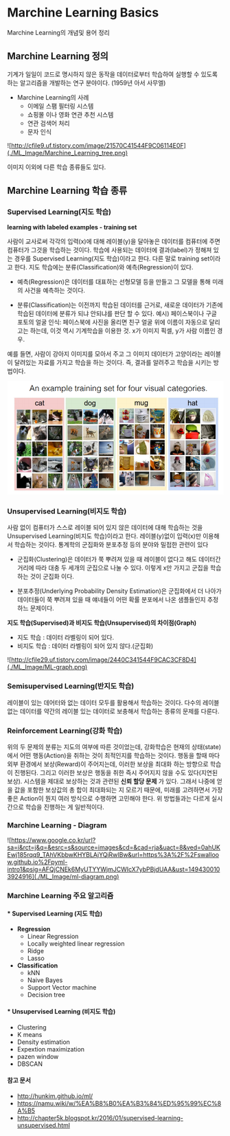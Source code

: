 Marchine Learning Basics
========================
Marchine Learning의 개념및 용어 정리

## Marchine Learning 정의
기계가 일일이 코드로 명시하지 않은 동작을 데이터로부터 학습하여 실행할 수 있도록 하는 알고리즘을 개발하는 연구 분야이다. (1959년 아서 사무엘)

* Marchine Learning의 사례
  - 이메일 스팸 필터링 시스템
  - 쇼핑몰 이나 영화 연관 추천 시스템
  - 연관 검색어 처리
  - 문자 인식


![http://cfile9.uf.tistory.com/image/21570C41544F9C06114E0F](./ML_Image/Marchine_Learning_tree.png)

이미지 이외에 다른 학습 종류들도 있다.

## Marchine Learning 학습 종류

### Supervised Learning(지도 학습)
  __learning with labeled examples - training set__

  사람이 교사로써 각각의 입력(x)에 대해 레이블(y)을 달아놓은 데이터를 컴퓨터에 주면 컴퓨터가 그것을 학습하는 것이다. 학습에 사용되는 데이터에 결과(label)가 정해져 있는 경우를 Supervised Learning(지도 학습)이라고 한다. 다른 말로 training set이라고 한다.
  지도 학습에는 분류(Classification)와 예측(Regression)이 있다.
  - 예측(Regression)은 데이터를 대표하는 선형모델 등을 만들고 그 모델을 통해 미래의 사건을 예측하는 것이다.

  - 분류(Classification)는 이전까지 학습된 데이터를 근거로, 새로운 데이터가 기존에 학습된 데이터에  분류가 되냐 안되냐를 판단 할 수 있다.
  예시) 페이스북이나 구글 포토의 얼굴 인식: 페이스북에 사진을 올리면 친구 얼굴 위에 이름이 자동으로 달리고는 하는데, 이것 역시 기계학습을 이용한 것. x가 이미지 픽셀, y가 사람 이름인 경우.

  예를 들면, 사람이 강아지 이미지를 모아서 주고 그 이미지 데이터가 고양이라는 레이블이 달려있는 자료를 가지고 학습을 하는 것이다. 즉, 결과를 알려주고 학습을 시키는 방법이다.

  ![](https://github.com/YoongChanKim/TIL/blob/master/Marchine%20Learning/ML_Image/Supervised%20Learning.png)  


### Unsupervised Learning(비지도 학습)
사람 없이 컴퓨터가 스스로 레이블 되어 있지 않은 데이터에 대해 학습하는 것을 Unsupervised Learning(비지도 학습)이라고 한다. 레이블(y)없이 입력(x)만 이용해서 학습하는 것이다. 통계학의 군집화와 분포추정 등의 분야와 밀접한 관련이 있다
- 군집화(Clustering)은 데이터가 쭉 뿌려져 있을 때 레이블이 없다고 해도 데이터간 거리에 따라 대충 두 세개의 군집으로 나눌 수 있다. 이렇게 x만 가지고 군집을 학습하는 것이 군집화 이다.

- 분포추정(Underlying Probability Density Estimation)은 군집화에서 더 나아가 데이터들이 쭉 뿌려져 있을 때 얘네들이 어떤 확률 분포에서 나온 샘플들인지 추정하느 문제이다.

__지도 학습(Supervised)과 비지도 학습(Unsupervised)의 차이점(Graph)__
- 지도 학습 : 데이터 라벨링이 되어 있다.
- 비지도 학습 : 데이터 라벨링이 되어 있지 않다.(군집화)

![http://cfile29.uf.tistory.com/image/2440C341544F9CAC3CF8D4](./ML_Image/ML-graph.png)


### Semisupervised Learning(반지도 학습)
레이블이 있는 데어터와 없는 데이터 모두를 활용해서 학습하는 것이다. 다수의 레이블 없는 데이터를 약간의 레이블 있는 데이터로 보충해서 학습하는 종류의 문제를 다룬다.


### Reinforcement Learning(강화 학습)
위의 두 문제의 분류는 지도의 여부에 따른 것이었는데, 강화학습은 현재의 상태(state)에서 어떤 행동(Action)을 취하는 것이 최적인지를 학습하는 것이다. 행동을 할때 마다 외부 환경에서 보상(Reward)이 주어지는데, 이러한 보상을 최대화 하는 방향으로 학습이 진행된다. 그리고 이러한 보상은 행동을 취한 즉시 주어지지 않을 수도 있다(지연된 보상). 시스템을 제대로 보상하는 것과 관련된 __신뢰 할당 문제__ 가 있다. 그래서 나중에 얻을 값을 포함한 보상값의 총 합이 최대화되는 지 모르기 때문에, 미래를 고려하면서 가장 좋은 Action이 뭔지 여러 방식으로 수행하면 고민해야 한다. 위 방법들과는 다르게 실시간으로 학습을 진행하는 게 일반적이다.


### Marchine Learning - Diagram
![https://www.google.co.kr/url?sa=i&rct=j&q=&esrc=s&source=images&cd=&cad=rja&uact=8&ved=0ahUKEwj185rqq9_TAhVKbbwKHYBLAjYQjRwIBw&url=https%3A%2F%2Fswalloow.github.io%2Fpyml-intro1&psig=AFQjCNEk6MyUTYYWjmJCWIcX7ybPBjdUAA&ust=1494300103924916](./ML_Image/ml-diagram.png)


### Marchine Learning 주요 알고리즘


#### * Supervised Learning (지도 학습)

- __Regression__
  + Linear Regression
  + Locally weighted linear regression
  + Ridge
  + Lasso
- __Classification__
  + kNN
  + Naive Bayes
  + Support Vector machine
  + Decision tree

#### * Unsupervised Learning (비지도 학습)

- Clustering
- K means
- Density estimation
- Expextion maximization
- pazen window
- DBSCAN


#### 참고 문서
* http://hunkim.github.io/ml/
* https://namu.wiki/w/%EA%B8%B0%EA%B3%84%ED%95%99%EC%8A%B5
* http://chapter5k.blogspot.kr/2016/01/supervised-learning-unsupervised.html
